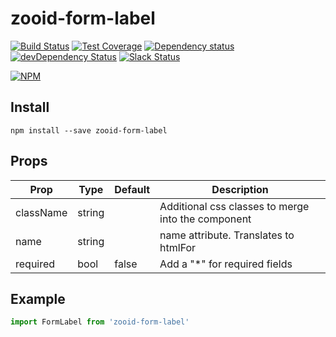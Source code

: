 # zooid-form-label

[![Build Status](https://travis-ci.org/octoblu/zooid-form-label.svg?branch=master)](https://travis-ci.org/octoblu/zooid-form-label)
[![Test Coverage](https://codecov.io/gh/octoblu/zooid-form-label/branch/master/graph/badge.svg)](https://codecov.io/gh/octoblu/zooid-form-label)
[![Dependency status](http://img.shields.io/david/octoblu/zooid-form-label.svg?style=flat)](https://david-dm.org/octoblu/zooid-form-label)
[![devDependency Status](http://img.shields.io/david/dev/octoblu/zooid-form-label.svg?style=flat)](https://david-dm.org/octoblu/zooid-form-label#info=devDependencies)
[![Slack Status](http://community-slack.octoblu.com/badge.svg)](http://community-slack.octoblu.com)

[![NPM](https://nodei.co/npm/zooid-form-label.svg?style=flat)](https://npmjs.org/package/zooid-form-label)

## Install
```
npm install --save zooid-form-label
```

## Props
| Prop      | Type   | Default | Description                          |
| ----------| -------| --------| -------------------------------------|
| className | string |         | Additional css classes to merge into the component |
| name | string |         | name attribute. Translates to htmlFor |
| required | bool | false | Add a "*" for required fields|


## Example
```js
import FormLabel from 'zooid-form-label'
```
